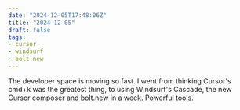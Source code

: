 ```yaml
---
date: "2024-12-05T17:48:06Z"
title: "2024-12-05"
draft: false
tags:
- cursor
- windsurf
- bolt.new
---
```


The developer space is moving so fast.
I went from thinking Cursor's cmd+k was the greatest thing, to using Windsurf's Cascade, the new Cursor composer and bolt.new in a week.
Powerful tools.
